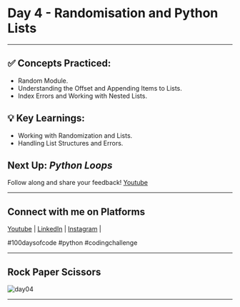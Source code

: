 # Day 4 - Randomisation and Python Lists
---
## ✅ **Concepts Practiced:**

- Random Module.
- Understanding the Offset and Appending Items to Lists.
- Index Errors and Working with Nested Lists.

## 💡 **Key Learnings:**

- Working with Randomization and Lists.
- Handling List Structures and Errors.

## **Next Up:** *Python Loops*

Follow along and share your feedback! 
[Youtube](https://www.youtube.com/@Tharun-AS)

---

## Connect with me on Platforms
[Youtube](https://www.youtube.com/@Tharun-AS) | 
[LinkedIn](https://www.linkedin.com/in/tharun-a-s-b45b8a2a8) | 
[Instagram](https://www.instagram.com/tharun_as_2005) | 

#100daysofcode #python #codingchallenge

---

## Rock Paper Scissors
![day04](https://user-images.githubusercontent.com/98851253/154310127-00f4adf7-fac0-40c0-a374-a49ac22292d4.gif)

---
